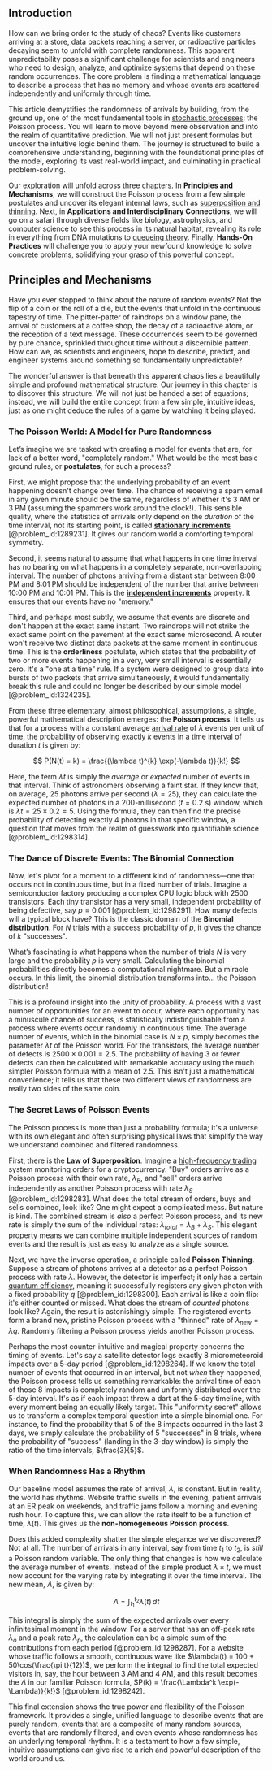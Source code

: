 ## Introduction
How can we bring order to the study of chaos? Events like customers arriving at a store, data packets reaching a server, or radioactive particles decaying seem to unfold with complete randomness. This apparent unpredictability poses a significant challenge for scientists and engineers who need to design, analyze, and optimize systems that depend on these random occurrences. The core problem is finding a mathematical language to describe a process that has no memory and whose events are scattered independently and uniformly through time.

This article demystifies the randomness of arrivals by building, from the ground up, one of the most fundamental tools in [stochastic processes](@article_id:141072): the Poisson process. You will learn to move beyond mere observation and into the realm of quantitative prediction. We will not just present formulas but uncover the intuitive logic behind them. The journey is structured to build a comprehensive understanding, beginning with the foundational principles of the model, exploring its vast real-world impact, and culminating in practical problem-solving.

Our exploration will unfold across three chapters. In **Principles and Mechanisms**, we will construct the Poisson process from a few simple postulates and uncover its elegant internal laws, such as [superposition and thinning](@article_id:271132). Next, in **Applications and Interdisciplinary Connections**, we will go on a safari through diverse fields like biology, astrophysics, and computer science to see this process in its natural habitat, revealing its role in everything from DNA mutations to [queueing theory](@article_id:273287). Finally, **Hands-On Practices** will challenge you to apply your newfound knowledge to solve concrete problems, solidifying your grasp of this powerful concept.

## Principles and Mechanisms

Have you ever stopped to think about the nature of random events? Not the flip of a coin or the roll of a die, but the events that unfold in the continuous tapestry of time. The pitter-patter of raindrops on a window pane, the arrival of customers at a coffee shop, the decay of a radioactive atom, or the reception of a text message. These occurrences seem to be governed by pure chance, sprinkled throughout time without a discernible pattern. How can we, as scientists and engineers, hope to describe, predict, and engineer systems around something so fundamentally unpredictable?

The wonderful answer is that beneath this apparent chaos lies a beautifully simple and profound mathematical structure. Our journey in this chapter is to discover this structure. We will not just be handed a set of equations; instead, we will build the entire concept from a few simple, intuitive ideas, just as one might deduce the rules of a game by watching it being played.

### The Poisson World: A Model for Pure Randomness

Let’s imagine we are tasked with creating a model for events that are, for lack of a better word, "completely random." What would be the most basic ground rules, or **postulates**, for such a process?

First, we might propose that the underlying probability of an event happening doesn't change over time. The chance of receiving a spam email in any given minute should be the same, regardless of whether it's 3 AM or 3 PM (assuming the spammers work around the clock!). This sensible quality, where the statistics of arrivals only depend on the *duration* of the time interval, not its starting point, is called **[stationary increments](@article_id:262796)** [@problem_id:1289231]. It gives our random world a comforting temporal symmetry.

Second, it seems natural to assume that what happens in one time interval has no bearing on what happens in a completely separate, non-overlapping interval. The number of photons arriving from a distant star between 8:00 PM and 8:01 PM should be independent of the number that arrive between 10:00 PM and 10:01 PM. This is the **[independent increments](@article_id:261669)** property. It ensures that our events have no "memory."

Third, and perhaps most subtly, we assume that events are discrete and don't happen at the exact same instant. Two raindrops will not strike the exact same point on the pavement at the exact same microsecond. A router won't receive two distinct data packets at the same moment in continuous time. This is the **orderliness** postulate, which states that the probability of two or more events happening in a very, very small interval is essentially zero. It's a "one at a time" rule. If a system were designed to group data into bursts of two packets that arrive simultaneously, it would fundamentally break this rule and could no longer be described by our simple model [@problem_id:1324235].

From these three elementary, almost philosophical, assumptions, a single, powerful mathematical description emerges: the **Poisson process**. It tells us that for a process with a constant average [arrival rate](@article_id:271309) of $\lambda$ events per unit of time, the probability of observing exactly $k$ events in a time interval of duration $t$ is given by:

$$
P(N(t) = k) = \frac{(\lambda t)^{k} \exp(-\lambda t)}{k!}
$$

Here, the term $\lambda t$ is simply the *average* or *expected* number of events in that interval. Think of astronomers observing a faint star. If they know that, on average, 25 photons arrive per second ($\lambda = 25$), they can calculate the expected number of photons in a 200-millisecond ($t=0.2$ s) window, which is $\lambda t = 25 \times 0.2 = 5$. Using the formula, they can then find the precise probability of detecting exactly 4 photons in that specific window, a question that moves from the realm of guesswork into quantifiable science [@problem_id:1298314].

### The Dance of Discrete Events: The Binomial Connection

Now, let's pivot for a moment to a different kind of randomness—one that occurs not in continuous time, but in a fixed number of trials. Imagine a semiconductor factory producing a complex CPU logic block with 2500 transistors. Each tiny transistor has a very small, independent probability of being defective, say $p=0.001$ [@problem_id:1298291]. How many defects will a typical block have? This is the classic domain of the **Binomial distribution**. For $N$ trials with a success probability of $p$, it gives the chance of $k$ "successes".

What’s fascinating is what happens when the number of trials $N$ is very large and the probability $p$ is very small. Calculating the binomial probabilities directly becomes a computational nightmare. But a miracle occurs. In this limit, the binomial distribution transforms into... the Poisson distribution!

This is a profound insight into the unity of probability. A process with a vast number of opportunities for an event to occur, where each opportunity has a minuscule chance of success, is statistically indistinguishable from a process where events occur randomly in continuous time. The average number of events, which in the binomial case is $N \times p$, simply becomes the parameter $\lambda t$ of the Poisson world. For the transistors, the average number of defects is $2500 \times 0.001 = 2.5$. The probability of having 3 or fewer defects can then be calculated with remarkable accuracy using the much simpler Poisson formula with a mean of 2.5. This isn't just a mathematical convenience; it tells us that these two different views of randomness are really two sides of the same coin.

### The Secret Laws of Poisson Events

The Poisson process is more than just a probability formula; it's a universe with its own elegant and often surprising physical laws that simplify the way we understand combined and filtered randomness.

First, there is the **Law of Superposition**. Imagine a [high-frequency trading](@article_id:136519) system monitoring orders for a cryptocurrency. "Buy" orders arrive as a Poisson process with their own rate, $\lambda_B$, and "sell" orders arrive independently as another Poisson process with rate $\lambda_S$ [@problem_id:1298283]. What does the total stream of orders, buys and sells combined, look like? One might expect a complicated mess. But nature is kind. The combined stream is *also* a perfect Poisson process, and its new rate is simply the sum of the individual rates: $\lambda_{total} = \lambda_B + \lambda_S$. This elegant property means we can combine multiple independent sources of random events and the result is just as easy to analyze as a single source.

Next, we have the inverse operation, a principle called **Poisson Thinning**. Suppose a stream of photons arrives at a detector as a perfect Poisson process with rate $\lambda$. However, the detector is imperfect; it only has a certain [quantum efficiency](@article_id:141751), meaning it successfully registers any given photon with a fixed probability $q$ [@problem_id:1298300]. Each arrival is like a coin flip: it's either counted or missed. What does the stream of *counted* photons look like? Again, the result is astonishingly simple. The registered events form a brand new, pristine Poisson process with a "thinned" rate of $\lambda_{new} = \lambda q$. Randomly filtering a Poisson process yields another Poisson process.

Perhaps the most counter-intuitive and magical property concerns the timing of events. Let's say a satellite detector logs exactly 8 micrometeoroid impacts over a 5-day period [@problem_id:1298264]. If we know the total number of events that occurred in an interval, but not *when* they happened, the Poisson process tells us something remarkable: the arrival time of each of those 8 impacts is completely random and uniformly distributed over the 5-day interval. It's as if each impact threw a dart at the 5-day timeline, with every moment being an equally likely target. This "uniformity secret" allows us to transform a complex temporal question into a simple binomial one. For instance, to find the probability that 5 of the 8 impacts occurred in the last 3 days, we simply calculate the probability of 5 "successes" in 8 trials, where the probability of "success" (landing in the 3-day window) is simply the ratio of the time intervals, $\frac{3}{5}$.

### When Randomness Has a Rhythm

Our baseline model assumes the rate of arrival, $\lambda$, is constant. But in reality, the world has rhythms. Website traffic swells in the evening, patient arrivals at an ER peak on weekends, and traffic jams follow a morning and evening rush hour. To capture this, we can allow the rate itself to be a function of time, $\lambda(t)$. This gives us the **non-homogeneous Poisson process**.

Does this added complexity shatter the simple elegance we've discovered? Not at all. The number of arrivals in any interval, say from time $t_1$ to $t_2$, is *still* a Poisson random variable. The only thing that changes is how we calculate the average number of events. Instead of the simple product $\lambda \times t$, we must now account for the varying rate by integrating it over the time interval. The new mean, $\Lambda$, is given by:

$$
\Lambda = \int_{t_1}^{t_2} \lambda(t) \, dt
$$

This integral is simply the sum of the expected arrivals over every infinitesimal moment in the window. For a server that has an off-peak rate $\lambda_o$ and a peak rate $\lambda_p$, the calculation can be a simple sum of the contributions from each period [@problem_id:1298287]. For a website whose traffic follows a smooth, continuous wave like $\lambda(t) = 100 + 50\cos(\frac{\pi t}{12})$, we perform the integral to find the total expected visitors in, say, the hour between 3 AM and 4 AM, and this result becomes the $\Lambda$ in our familiar Poisson formula, $P(k) = \frac{\Lambda^k \exp(-\Lambda)}{k!}$ [@problem_id:1298242].

This final extension shows the true power and flexibility of the Poisson framework. It provides a single, unified language to describe events that are purely random, events that are a composite of many random sources, events that are randomly filtered, and even events whose randomness has an underlying temporal rhythm. It is a testament to how a few simple, intuitive assumptions can give rise to a rich and powerful description of the world around us.